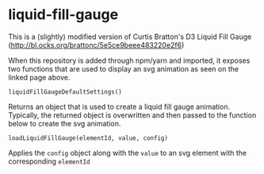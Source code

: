 # liquid-fill-gauge

This is a (slightly) modified version of Curtis Bratton's D3 Liquid Fill Gauge (http://bl.ocks.org/brattonc/5e5ce9beee483220e2f6)

When this repository is added through npm/yarn and imported, it exposes two functions that are used to display an svg animation as seen on the linked page above.

`liquidFillGaugeDefaultSettings()`

Returns an object that is used to create a liquid fill gauge animation. Typically, the returned object is overwritten and then passed to the function below to create the svg animation.

`loadLiquidFillGauge(elementId, value, config)`

Applies the `config` object along with the `value` to an svg element with the corresponding `elementId`
